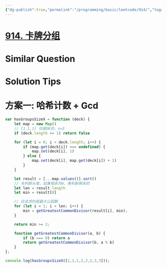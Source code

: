```yaml
---
{"dg-publish":true,"permalink":"/programming/basic/leetcode/914/","tags":["leetcode/hash-table/count","leetcode/math/gcd"]}
---
```



# [914. 卡牌分组](https://leetcode.cn/problems/x-of-a-kind-in-a-deck-of-cards/)

# Similar Question

# Solution Tips

# 方案一: 哈希计数 + Gcd

```js
var hasGroupsSizeX = function (deck) {
    let map = new Map()
    // [1,1,1] 也是OK的，x=3
    if (deck.length <= 1) return false

    for (let i = 0; i < deck.length; i++) {
        if (map.get(deck[i]) === undefined) {
            map.set(deck[i], 1)
        } else {
            map.set(deck[i], map.get(deck[i]) + 1)
        }
    }

    let result = [...map.values()].sort()
    // 先判断头尾，如果相余为0，再判断剩余的
    let len = result.length
    let min = result[0]

    // 应该求的是最大公因数
    for (let i = 1; i < len; i++) {
        min = getGreatestCommonDivisor(result[i], min);
    }

    return min >= 2;

    function getGreatestCommonDivisor(a, b) {
        if (b === 0) return a
        return getGreatestCommonDivisor(b, a % b)
    }
};

console.log(hasGroupsSizeX([1,1,1,2,2,2,3,3]));

```
